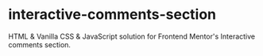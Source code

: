 # interactive-comments-section
HTML &amp; Vanilla CSS &amp; JavaScript solution for Frontend Mentor's Interactive comments section.
